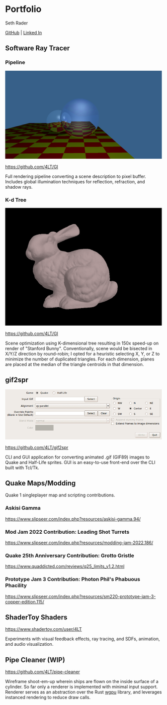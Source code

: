 # Portfolio

Seth Rader

[GitHub](https://github.com/4LT) \|
[Linked In](https://www.linkedin.com/in/seth-rader-50b81996)

## Software Ray Tracer

### Pipeline

<img src="rayt.png" />

<https://github.com/4LT/GI>

Full rendering pipeline converting a scene description to pixel buffer.
Includes global illumination techniques for reflection, refraction, and shadow
rays.

### K-d Tree

<img src="bunny.png" />

<https://github.com/4LT/GI>

Scene optimization using K-dimensional tree resulting in 150x speed-up on render
of "Stanford Bunny".  Conventionally, scene would be bisected in X/Y/Z direction
by round-robin; I opted for a heuristic selecting X, Y, or Z to minimize the
number of duplicated triangles.  For each dimension, planes are placed at the 
median of the triangle centroids in that dimension.

## gif2spr

<img src="gif2spr.png" />

<https://github.com/4LT/gif2spr>

CLI and GUI application for converting animated .gif (GIF89) images to Quake and
Half-Life sprites.  GUI is an easy-to-use front-end over the CLI built with
Tcl/Tk.

## Quake Maps/Modding

Quake 1 singleplayer map and scripting contributions.

### Askisi Gamma

<https://www.slipseer.com/index.php?resources/askisi-gamma.94/>

### Mod Jam 2022 Contribution: Leading Shot Turrets

<https://www.slipseer.com/index.php?resources/modding-jam-2022.186/>

### Quake 25th Anniversary Contribution: Grotto Gristle

<https://www.quaddicted.com/reviews/q25_limits_v1.2.html>

### Prototype Jam 3 Contribution: Photon Phil's Phabuous Phacility

<https://www.slipseer.com/index.php?resources/sm220-prototype-jam-3-copper-edition.115/>

## ShaderToy Shaders

<https://www.shadertoy.com/user/4LT>

Experiments with visual feedback effects, ray tracing, and SDFs, animation,
and audio visualization.

## Pipe Cleaner (WIP)

<https://github.com/4LT/pipe-cleaner>

Wireframe shoot-em-up wherein ships are flown on the inside surface of a
cylinder.  So far only a renderer is implemented with minimal input support.
Renderer serves as an abstraction over the Rust
[wgpu](https://crates.io/crates/wgpu) library, and leverages instanced rendering
to reduce draw calls.

